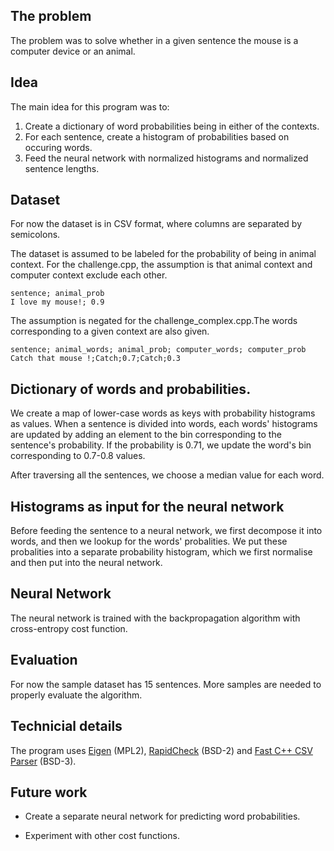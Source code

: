 ## The problem

The problem was to solve whether in a given sentence the mouse is a computer device or an animal. 


## Idea

The main idea for this program was to:

1. Create a dictionary of word probabilities being in either of the contexts.
2. For each sentence, create a histogram of probabilities based on occuring words.
3. Feed the neural network with normalized histograms and normalized sentence lengths.

## Dataset 

For now the dataset is in CSV format, where columns are separated by semicolons.

The dataset is assumed to be labeled for the probability of being in animal context. 
For the challenge.cpp, the assumption is that animal context and computer context exclude each other.
```csv
sentence; animal_prob
I love my mouse!; 0.9
```

The assumption is negated for the challenge_complex.cpp.The words corresponding to a given context are also given.
```csv
sentence; animal_words; animal_prob; computer_words; computer_prob
Catch that mouse !;Catch;0.7;Catch;0.3
```



## Dictionary of words and probabilities.

We create a map of lower-case words as keys with probability histograms as values. When a sentence is divided into words, each words' histograms are updated by adding an element to the bin corresponding to the sentence's probability. If the probability is 0.71, we update the word's bin corresponding to 0.7-0.8 values.

After traversing all the sentences, we choose a median value for each word.


## Histograms as input for the neural network

Before feeding the sentence to a neural network, we first decompose it into words, and then we lookup for the words' probalities. We put these probalities into a separate probability histogram, which we first normalise and then put into the neural network. 

## Neural Network

The neural network is trained with the backpropagation algorithm with cross-entropy cost function.


## Evaluation

For now the sample dataset has 15 sentences. More samples are needed to properly evaluate the algorithm.

## Technicial details

The program uses [Eigen](http://eigen.tuxfamily.org/index.php?title=Main_Page) (MPL2), [RapidCheck](https://github.com/emil-e/rapidcheck) (BSD-2) and [Fast C++ CSV Parser](https://github.com/ben-strasser/fast-cpp-csv-parser) (BSD-3).

## Future work

* Create a separate neural network for predicting word probabilities.

* Experiment with other cost functions.

